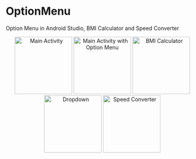 # OptionMenu
 Option Menu in Android Studio, BMI Calculator and Speed Converter
 
<p align="center">
  <img src="https://user-images.githubusercontent.com/80556514/147628056-c8c5a48c-d60a-4ade-b9fa-5ae62969c812.png" width="150" title="Main Activity">
  <img src="https://user-images.githubusercontent.com/80556514/147628061-831b9e93-bfac-4217-93cf-5cbf385619f4.png" width="150" title="Main Activity with Option Menu">
  <img src="https://user-images.githubusercontent.com/80556514/147628062-35c9a485-2c34-4774-95e2-914b9ea533dc.png" width="150" title="BMI Calculator">
  <img src="https://user-images.githubusercontent.com/80556514/147628063-2dd3b161-7b60-4649-ac02-edbd231fe032.png" width="150" title="Dropdown">
 <img src="https://user-images.githubusercontent.com/80556514/147628064-a9a872a1-d54b-45ec-a198-afb19629bf9a.png" width="150" title="Speed Converter">
</p>

